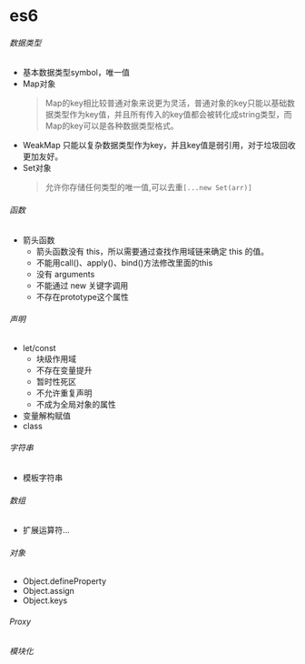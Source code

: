 # es6
###### 数据类型
- 基本数据类型symbol，唯一值
- Map对象
  >Map的key相比较普通对象来说更为灵活，普通对象的key只能以基础数据类型作为key值，并且所有传入的key值都会被转化成string类型，而Map的key可以是各种数据类型格式。
- WeakMap
  只能以复杂数据类型作为key，并且key值是弱引用，对于垃圾回收更加友好。
- Set对象
  >允许你存储任何类型的唯一值,可以去重`[...new Set(arr)]`
###### 函数
- 箭头函数
  - 箭头函数没有 this，所以需要通过查找作用域链来确定 this 的值。
  - 不能用call()、apply()、bind()方法修改里面的this
  - 没有 arguments
  - 不能通过 new 关键字调用
  - 不存在prototype这个属性
###### 声明
- let/const
  - 块级作用域
  - 不存在变量提升
  - 暂时性死区
  - 不允许重复声明
  - 不成为全局对象的属性
- 变量解构赋值
- class
###### 字符串
- 模板字符串
###### 数组
- 扩展运算符...
###### 对象
- Object.defineProperty
- Object.assign
- Object.keys
###### Proxy
###### 模块化
